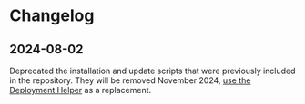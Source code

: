 # Changelog

## 2024-08-02

Deprecated the installation and update scripts that were previously included in the repository. 
They will be removed November 2024, [use the Deployment Helper](https://developer.shopware.com/docs/guides/hosting/installation-updates/deployments/deployment-helper.html) as a replacement.
